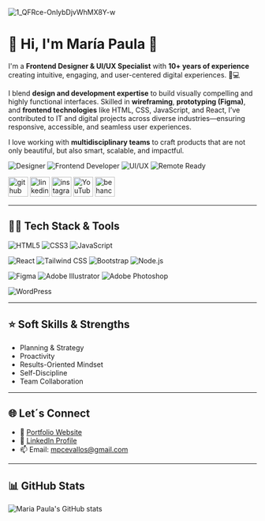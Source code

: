 ![1_QFRce-OnlybDjvWhMX8Y-w](https://user-images.githubusercontent.com/132369182/236986096-ef742ddd-722a-4a87-8af1-7350b206fa17.gif)

# 👋 Hi, I'm María Paula 🦄

I'm a **Frontend Designer & UI/UX Specialist** with **10+ years of experience** creating intuitive, engaging, and user-centered digital experiences. 📱💻

I blend **design and development expertise** to build visually compelling and highly functional interfaces. Skilled in **wireframing**, **prototyping (Figma)**, and **frontend technologies** like HTML, CSS, JavaScript, and React, I’ve contributed to IT and digital projects across diverse industries—ensuring responsive, accessible, and seamless user experiences.

I love working with **multidisciplinary teams** to craft products that are not only beautiful, but also smart, scalable, and impactful.

![Designer](https://img.shields.io/badge/🎨-Designer-blueviolet)
![Frontend Developer](https://img.shields.io/badge/👩🏻‍💻-Frontend%20Developer-ff69b4)
![UI/UX](https://img.shields.io/badge/UX%2FUI-Expert-teal)
![Remote Ready](https://img.shields.io/badge/Remote%20Ready-✔️-brightgreen)

[<img src='https://cdn.jsdelivr.net/npm/simple-icons@3.0.1/icons/github.svg' alt='github' height='40'>](https://github.com/mpcevallos/)  [<img src='https://cdn.jsdelivr.net/npm/simple-icons@3.0.1/icons/linkedin.svg' alt='linkedin' height='40'>](https://ec.linkedin.com/in/mpcevallos/)  [<img src='https://cdn.jsdelivr.net/npm/simple-icons@3.0.1/icons/instagram.svg' alt='instagram' height='40' >](https://www.instagram.com/mapaulacj/)  [<img src='https://cdn.jsdelivr.net/npm/simple-icons@3.0.1/icons/youtube.svg' alt='YouTube' height='40'>](https://www.youtube.com/mapaulac3)  [<img src='https://cdn.jsdelivr.net/npm/simple-icons@3.0.1/icons/behance.svg' alt='behance' height='40'>](https://www.behance.net/mpcevallos)  

---

## 👩‍💻 Tech Stack & Tools

<!-- Languages -->
![HTML5](https://img.shields.io/badge/HTML5-E34F26?style=for-the-badge&logo=html5&logoColor=white)
![CSS3](https://img.shields.io/badge/CSS3-1572B6?style=for-the-badge&logo=css3&logoColor=white)
![JavaScript](https://img.shields.io/badge/JavaScript-F7DF1E?style=for-the-badge&logo=javascript&logoColor=black)

<!-- Frameworks & Libraries -->
![React](https://img.shields.io/badge/React-20232A?style=for-the-badge&logo=react&logoColor=61DAFB)
![Tailwind CSS](https://img.shields.io/badge/Tailwind%20CSS-06B6D4?style=for-the-badge&logo=tailwindcss&logoColor=white)
![Bootstrap](https://img.shields.io/badge/Bootstrap-7952B3?style=for-the-badge&logo=bootstrap&logoColor=white)
![Node.js](https://img.shields.io/badge/Node.js-339933?style=for-the-badge&logo=nodedotjs&logoColor=white)

<!-- Design Tools -->
![Figma](https://img.shields.io/badge/Figma-F24E1E?style=for-the-badge&logo=figma&logoColor=white)
![Adobe Illustrator](https://img.shields.io/badge/Adobe%20Illustrator-FF9A00?style=for-the-badge&logo=adobeillustrator&logoColor=white)
![Adobe Photoshop](https://img.shields.io/badge/Adobe%20Photoshop-31A8FF?style=for-the-badge&logo=adobephotoshop&logoColor=white)

<!-- CMS -->
![WordPress](https://img.shields.io/badge/WordPress-21759B?style=for-the-badge&logo=wordpress&logoColor=white)

---

## ⭐️ Soft Skills & Strengths

- Planning & Strategy  
- Proactivity  
- Results-Oriented Mindset  
- Self-Discipline  
- Team Collaboration  

---

## 🌐 Let´s Connect

- 🔗 [Portfolio Website](https://paudevportfolio.netlify.app/)  
- 💼 [LinkedIn Profile](https://ec.linkedin.com/in/mpcevallos/)  
- 📫 Email: [mpcevallos@gmail.com](mailto:mpcevallos@gmail.com)

---

## 📊 GitHub Stats

![Maria Paula's GitHub stats](https://github-readme-stats.vercel.app/api?username=mpcevallos&show_icons=true&theme=radical)

